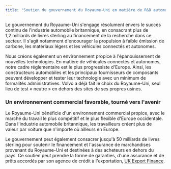 ```yaml
---
title: "Soutien du gouvernement du Royaume-Uni en matière de R&D automobile"
---
```


Le gouvernement du Royaume-Uni s'engage résolument envers le succès continu de l'industrie automobile britannique, en consacrant plus de 1,2 milliards de livres sterling au financement de la recherche dans ce secteur. Il s'agit notamment d'encourager la propulsion à faible émission de carbone, les matériaux légers et les véhicules connectés et autonomes.

Nous créons également un environnement propice à l'épanouissement de nouvelles technologies. En matière de véhicules connectés et autonomes, notre cadre réglementaire est le plus progressiste d'Europe. Ainsi, les constructeurs automobiles et les principaux fournisseurs de composants peuvent développer et tester leur technologie avec un minimum de formalités administratives. Volvo a déjà fait le choix du Royaume-Uni, seul lieu de test « neutre » en dehors des sites de ses propres usines. 

### Un environnement commercial favorable, tourné vers l'avenir

Le Royaume-Uni bénéficie d'un environnement commercial propice, avec le marché du travail le plus compétitif et le plus flexible d'Europe occidentale. Dans l'industrie automobile britannique, les travailleurs créent plus de valeur par voiture que n'importe où ailleurs en Europe. 

Le gouvernement peut également consacrer jusqu'à 50 milliards de livres sterling pour soutenir le financement et l'assurance de marchandises provenant du Royaume-Uni et destinées à des acheteurs en dehors du pays. Ce soutien peut prendre la forme de garanties, d'une assurance et de prêts accordés par son agence de crédit à l'exportation, [UK Export Finance](https://www.gov.uk/guidance/inward-investment-access-to-the-uks-export-credit-agency).
